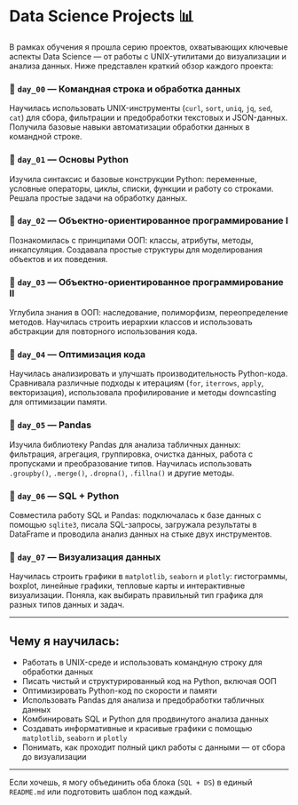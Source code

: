 # Data Science Projects 📊

В рамках обучения я прошла серию проектов, охватывающих ключевые аспекты Data Science — от работы с UNIX-утилитами до визуализации и анализа данных. Ниже представлен краткий обзор каждого проекта:

### 🔹 `day_00` — Командная строка и обработка данных

Научилась использовать UNIX-инструменты (`curl`, `sort`, `uniq`, `jq`, `sed`, `cat`) для сбора, фильтрации и предобработки текстовых и JSON-данных. Получила базовые навыки автоматизации обработки данных в командной строке.

### 🔹 `day_01` — Основы Python

Изучила синтаксис и базовые конструкции Python: переменные, условные операторы, циклы, списки, функции и работу со строками. Решала простые задачи на обработку данных.

### 🔹 `day_02` — Объектно-ориентированное программирование I

Познакомилась с принципами ООП: классы, атрибуты, методы, инкапсуляция. Создавала простые структуры для моделирования объектов и их поведения.

### 🔹 `day_03` — Объектно-ориентированное программирование II

Углубила знания в ООП: наследование, полиморфизм, переопределение методов. Научилась строить иерархии классов и использовать абстракции для повторного использования кода.

### 🔹 `day_04` — Оптимизация кода

Научилась анализировать и улучшать производительность Python-кода. Сравнивала различные подходы к итерациям (`for`, `iterrows`, `apply`, векторизация), использовала профилирование и методы downcasting для оптимизации памяти.

### 🔹 `day_05` — Pandas

Изучила библиотеку Pandas для анализа табличных данных: фильтрация, агрегация, группировка, очистка данных, работа с пропусками и преобразование типов. Научилась использовать `.groupby()`, `.merge()`, `.dropna()`, `.fillna()` и другие методы.

### 🔹 `day_06` — SQL + Python

Совместила работу SQL и Pandas: подключалась к базе данных с помощью `sqlite3`, писала SQL-запросы, загружала результаты в DataFrame и проводила анализ данных на стыке двух инструментов.

### 🔹 `day_07` — Визуализация данных

Научилась строить графики в `matplotlib`, `seaborn` и `plotly`: гистограммы, boxplot, линейные графики, тепловые карты и интерактивные визуализации. Поняла, как выбирать правильный тип графика для разных типов данных и задач.

---

## Чему я научилась:

* Работать в UNIX-среде и использовать командную строку для обработки данных
* Писать чистый и структурированный код на Python, включая ООП
* Оптимизировать Python-код по скорости и памяти
* Использовать Pandas для анализа и предобработки табличных данных
* Комбинировать SQL и Python для продвинутого анализа данных
* Создавать информативные и красивые графики с помощью `matplotlib`, `seaborn` и `plotly`
* Понимать, как проходит полный цикл работы с данными — от сбора до визуализации

---

Если хочешь, я могу объединить оба блока (`SQL + DS`) в единый `README.md` или подготовить шаблон под каждый.
